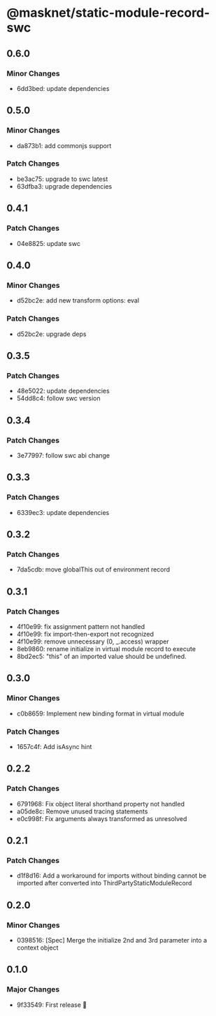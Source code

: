 # @masknet/static-module-record-swc

## 0.6.0

### Minor Changes

-   6dd3bed: update dependencies

## 0.5.0

### Minor Changes

-   da873b1: add commonjs support

### Patch Changes

-   be3ac75: upgrade to swc latest
-   63dfba3: upgrade dependencies

## 0.4.1

### Patch Changes

-   04e8825: update swc

## 0.4.0

### Minor Changes

-   d52bc2e: add new transform options: eval

### Patch Changes

-   d52bc2e: upgrade deps

## 0.3.5

### Patch Changes

-   48e5022: update dependencies
-   54dd8c4: follow swc version

## 0.3.4

### Patch Changes

-   3e77997: follow swc abi change

## 0.3.3

### Patch Changes

-   6339ec3: update dependencies

## 0.3.2

### Patch Changes

-   7da5cdb: move globalThis out of environment record

## 0.3.1

### Patch Changes

-   4f10e99: fix assignment pattern not handled
-   4f10e99: fix import-then-export not recognized
-   4f10e99: remove unnecessary (0, \_.access) wrapper
-   8eb9860: rename initialize in virtual module record to execute
-   8bd2ec5: "this" of an imported value should be undefined.

## 0.3.0

### Minor Changes

-   c0b8659: Implement new binding format in virtual module

### Patch Changes

-   1657c4f: Add isAsync hint

## 0.2.2

### Patch Changes

-   6791968: Fix object literal shorthand property not handled
-   a05de8c: Remove unused tracing statements
-   e0c998f: Fix arguments always transformed as unresolved

## 0.2.1

### Patch Changes

-   d1f8d16: Add a workaround for imports without binding cannot be imported after converted into ThirdPartyStaticModuleRecord

## 0.2.0

### Minor Changes

-   0398516: [Spec] Merge the initialize 2nd and 3rd parameter into a context object

## 0.1.0

### Major Changes

-   9f33549: First release 🎉

